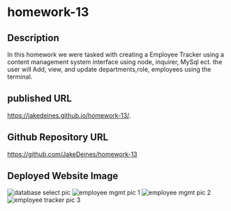 # homework-13




## Description

In this homework we were tasked with creating a Employee Tracker using a content management system interface using node, inquirer, MySql ect.
the user will Add, view, and update departments,role, employees using the terminal.

## published URL
 https://jakedeines.github.io/homework-13/.
## Github Repository URL
https://github.com/JakeDeines/homework-13

## Deployed Website Image



![database select pic](https://user-images.githubusercontent.com/67669417/104140182-f6f4b780-5364-11eb-9f05-fb28fe4ee3f6.PNG)
![employee mgmt pic 1](https://user-images.githubusercontent.com/67669417/104140172-ec3a2280-5364-11eb-8441-675f6e39ff5f.PNG)
![employee mgmt pic 2](https://user-images.githubusercontent.com/67669417/104140176-ee9c7c80-5364-11eb-99f0-62434a58edea.PNG)
![employee tracker pic 3](https://user-images.githubusercontent.com/67669417/104140177-f1976d00-5364-11eb-942d-e0da8278be0c.PNG)

